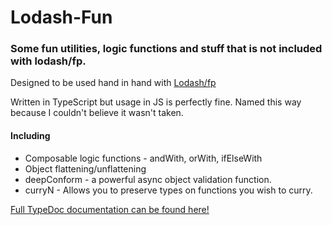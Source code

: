 # Lodash-Fun

### Some fun utilities, logic functions and stuff that is not included with lodash/fp. 

Designed to be used hand in hand with [Lodash/fp](https://github.com/lodash/lodash/wiki/FP-Guide)


Written in TypeScript but usage in JS is perfectly fine. Named this way because I couldn't believe it wasn't taken.

#### Including

* Composable logic functions - andWith, orWith, ifElseWith
* Object flattening/unflattening
* deepConform - a powerful async object validation function.
* curryN - Allows you to preserve types on functions you wish to curry.

[Full TypeDoc documentation can be found here!](https://jimtotheb.github.io/lodash-fun/index.html)